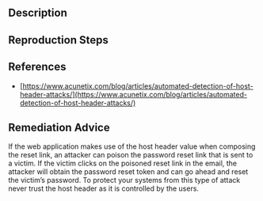 ## Description


## Reproduction Steps


## References

- [https://www.acunetix.com/blog/articles/automated-detection-of-host-header-attacks/](https://www.acunetix.com/blog/articles/automated-detection-of-host-header-attacks/)


## Remediation Advice

If the web application makes use of the host header value when composing the reset link, an attacker can poison the password reset link that is sent to a victim. If the victim clicks on the poisoned reset link in the email, the attacker will obtain the password reset token and can go ahead and reset the victim’s password. To protect your systems from this type of attack never trust the host header as it is controlled by the users.

